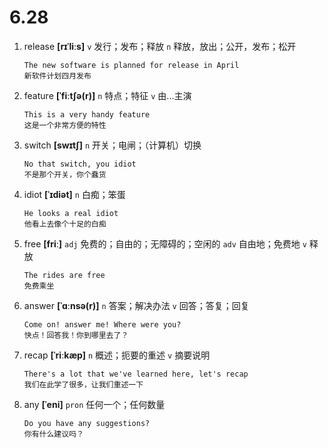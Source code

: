 # 6.28

1. release **[rɪˈliːs]** `v` 发行；发布；释放 `n` 释放，放出；公开，发布；松开

   ```
   The new software is planned for release in April
   新软件计划四月发布
   ```

2. feature **[ˈfiːtʃə(r)]** `n` 特点；特征 `v` 由...主演

   ```
   This is a very handy feature
   这是一个非常方便的特性
   ```

3. switch **[swɪtʃ]** `n` 开关；电闸；（计算机）切换

   ```
   No that switch, you idiot
   不是那个开关，你个蠢货
   ```

4. idiot **[ˈɪdiət]** `n` 白痴；笨蛋

   ```
   He looks a real idiot
   他看上去像个十足的白痴
   ```

5. free **[friː]** `adj` 免费的；自由的；无障碍的；空闲的 `adv` 自由地；免费地 `v` 释放

   ```
   The rides are free
   免费乘坐
   ```

6. answer **[ˈɑːnsə(r)]** `n` 答案；解决办法 `v` 回答；答复；回复

   ```
   Come on! answer me! Where were you?
   快点！回答我！你到哪里去了？
   ```

7. recap **[ˈriːkæp]** `n` 概述；扼要的重述 `v` 摘要说明

   ```
   There's a lot that we've learned here, let's recap
   我们在此学了很多，让我们重述一下
   ```

8. any **[ˈeni]** `pron` 任何一个；任何数量

   ```
   Do you have any suggestions?
   你有什么建议吗？
   ```
